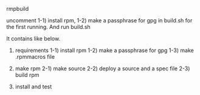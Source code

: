  rmpbuild
 
 uncomment 1-1) install rpm, 1-2) make a passphrase for gpg in build.sh for the first running.
 And run build.sh

It contains like below.

 1) requirements
 1-1) install rpm
 1-2) make a passphrase for gpg
 1-3) make .rpmmacros file

 2) make rpm
 2-1) make source
 2-2) deploy a source and a spec file
 2-3) build rpm

 3) install and test




